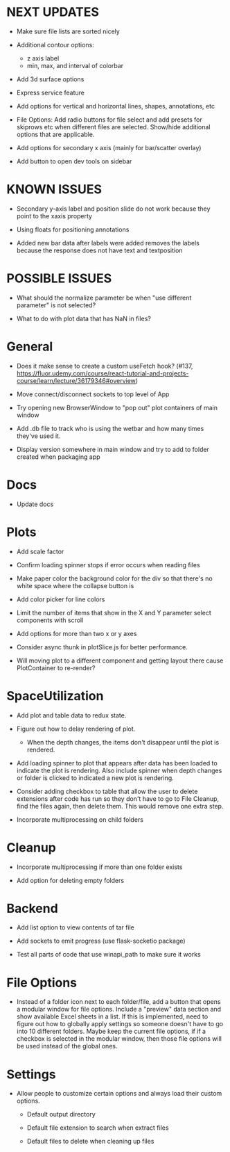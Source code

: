 NEXT UPDATES
============

- Make sure file lists are sorted nicely

- Additional contour options:

  - z axis label
  - min, max, and interval of colorbar

- Add 3d surface options

- Express service feature

- Add options for vertical and horizontal lines, shapes,
  annotations, etc

- File Options: Add radio buttons for file select
  and add presets for skiprows etc when different
  files are selected. Show/hide additional options
  that are applicable.

- Add options for secondary x axis (mainly for bar/scatter overlay)

- Add button to open dev tools on sidebar

KNOWN ISSUES
============

- Secondary y-axis label and position slide do not
  work because they point to the xaxis property

- Using floats for positioning annotations

- Added new bar data after labels were added removes
  the labels because the response does not have text
  and textposition

POSSIBLE ISSUES
===============

- What should the normalize parameter be when "use different
  parameter" is not selected?

- What to do with plot data that has NaN in files?

General
=======

- Does it make sense to create a custom useFetch hook? (#137, https://fluor.udemy.com/course/react-tutorial-and-projects-course/learn/lecture/36179346#overview)

- Move connect/disconnect sockets to top level of App

- Try opening new BrowserWindow to "pop out" plot containers
  of main window

- Add .db file to track who is using the wetbar and how many
  times they've used it.

- Display version somewhere in main window and try to add to
  folder created when packaging app

Docs
====

- Update docs

Plots
=====

- Add scale factor

- Confirm loading spinner stops if error occurs when reading
  files

- Make paper color the background color for the div so that
  there's no white space where the collapse button is

- Add color picker for line colors

- Limit the number of items that show in the X and Y parameter
  select components with scroll

- Add options for more than two x or y axes

- Consider async thunk in plotSlice.js for better performance.

- Will moving plot to a different component and getting
  layout there cause PlotContainer to re-render?

SpaceUtilization
================

- Add plot and table data to redux state.

- Figure out how to delay rendering of plot.

  - When the depth changes, the items don't disappear until
    the plot is rendered. 

- Add loading spinner to plot that appears after data has been
  loaded to indicate the plot is rendering. Also include spinner
  when depth changes or folder is clicked to indicated a new plot
  is rendering.

- Consider adding checkbox to table that allow the user to
  delete extensions after code has run so they don't have to
  go to File Cleanup, find the files again, then delete them.
  This would remove one extra step.

- Incorporate multiprocessing on child folders

Cleanup
=======

- Incorporate multiprocessing if more than one folder exists

- Add option for deleting empty folders

Backend
=======

- Add list option to view contents of tar file

- Add sockets to emit progress (use flask-socketio package)

- Test all parts of code that use winapi_path to make sure it works

File Options
============

- Instead of a folder icon next to each folder/file, add a button that
  opens a modular window for file options. Include a "preview" data
  section and show available Excel sheets in a list. If this is implemented,
  need to figure out how to globally apply settings so someone doesn't
  have to go into 10 different folders. Maybe keep the current file options,
  if if a checkbox is selected in the modular window, then those file options
  will be used instead of the global ones.

Settings
========

- Allow people to customize certain options and always load
  their custom options.

  - Default output directory

  - Default file extension to search when extract files

  - Default files to delete when cleaning up files